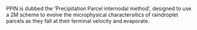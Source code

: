 
PPIN is dubbed the 'Precipitation Parcel internodal method', designed to use a 2M scheme to evolve the microphysical charactersitics of raindroplet parcels as they fall at their terminal velocity and evaporate. 
